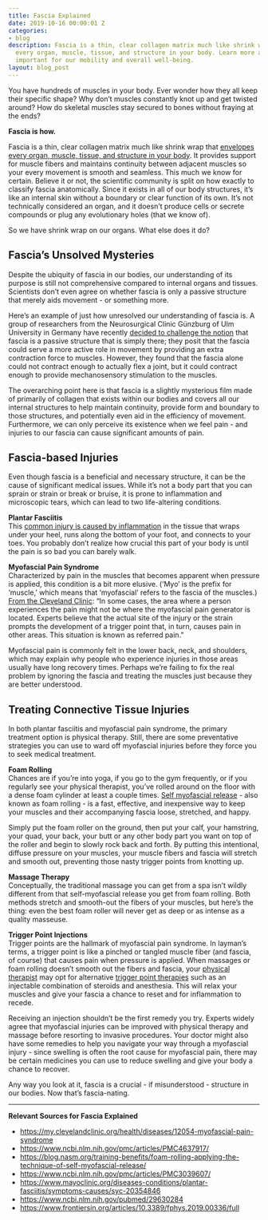 ```yaml
---
title: Fascia Explained
date: 2019-10-16 00:00:01 Z
categories:
- blog
description: Fascia is a thin, clear collagen matrix much like shrink wrap that envelopes
  every organ, muscle, tissue, and structure in your body. Learn more about why it's
  important for our mobility and overall well-being.
layout: blog_post
---
```


You have hundreds of muscles in your body. Ever wonder how they all keep their specific shape? Why don’t muscles constantly knot up and get twisted around? How do skeletal muscles stay secured to bones without fraying at the ends?

**Fascia is how.**

Fascia is a thin, clear collagen matrix much like shrink wrap that [envelopes every organ, muscle, tissue, and structure in your body](https://www.ncbi.nlm.nih.gov/pubmed/29630284). It provides support for muscle fibers and maintains continuity between adjacent muscles so your every movement is smooth and seamless. This much we know for certain. Believe it or not, the scientific community is split on how exactly to classify fascia anatomically. Since it exists in all of our body structures, it’s like an internal skin without a boundary or clear function of its own. It’s not technically considered an organ, and it doesn’t produce cells or secrete compounds or plug any evolutionary holes (that we know of).

So we have shrink wrap on our organs. What else does it do?

## Fascia’s Unsolved Mysteries

Despite the ubiquity of fascia in our bodies, our understanding of its purpose is still not comprehensive compared to internal organs and tissues. Scientists don’t even agree on whether fascia is only a passive structure that merely aids movement - or something more.

Here’s an example of just how unresolved our understanding of fascia is. A group of researchers from the Neurosurgical Clinic Günzburg of Ulm University in Germany have recently [decided to challenge the notion](https://www.frontiersin.org/articles/10.3389/fphys.2019.00336/full) that fascia is a passive structure that is simply there; they posit that the fascia could serve a more active role in movement by providing an extra contraction force to muscles. However, they found that the fascia alone could not contract enough to actually flex a joint, but it could contract enough to provide mechanosensory stimulation to the muscles.

The overarching point here is that fascia is a slightly mysterious film made of primarily of collagen that exists within our bodies and covers all our internal structures to help maintain continuity, provide form and boundary to those structures, and potentially even aid in the efficiency of movement. Furthermore, we can only perceive its existence when we feel pain - and injuries to our fascia can cause significant amounts of pain.

## Fascia-based Injuries

Even though fascia is a beneficial and necessary structure, it can be the cause of significant medical issues. While it’s not a body part that you can sprain or strain or break or bruise, it is prone to inflammation and microscopic tears, which can lead to two life-altering conditions.

**Plantar Fasciitis**  
This [common injury is caused by inflammation](https://www.mayoclinic.org/diseases-conditions/plantar-fasciitis/symptoms-causes/syc-20354846) in the tissue that wraps under your heel, runs along the bottom of your foot, and connects to your toes. You probably don’t realize how crucial this part of your body is until the pain is so bad you can barely walk.

**Myofascial Pain Syndrome**  
Characterized by pain in the muscles that becomes apparent when pressure is applied, this condition is a bit more elusive. (‘Myo’ is the prefix for ‘muscle,’ which means that ‘myofascial’ refers to the fascia of the muscles.) [From the Cleveland Clinic](https://my.clevelandclinic.org/health/diseases/12054-myofascial-pain-syndrome): “In some cases, the area where a person experiences the pain might not be where the myofascial pain generator is located. Experts believe that the actual site of the injury or the strain prompts the development of a trigger point that, in turn, causes pain in other areas. This situation is known as referred pain.”

Myofascial pain is commonly felt in the lower back, neck, and shoulders, which may explain why people who experience injuries in those areas usually have long recovery times. Perhaps we’re failing to fix the real problem by ignoring the fascia and treating the muscles just because they are better understood.

## Treating Connective Tissue Injuries

In both plantar fasciitis and myofascial pain syndrome, the primary treatment option is physical therapy. Still, there are some preventative strategies you can use to ward off myofascial injuries before they force you to seek medical treatment.

**Foam Rolling**  
Chances are if you’re into yoga, if you go to the gym frequently, or if you regularly see your physical therapist, you’ve rolled around on the floor with a dense foam cylinder at least a couple times. [Self myofascial release](https://blog.nasm.org/training-benefits/foam-rolling-applying-the-technique-of-self-myofascial-release/) - also known as foam rolling - is a fast, effective, and inexpensive way to keep your muscles and their accompanying fascia loose, stretched, and happy.

Simply put the foam roller on the ground, then put your calf, your hamstring, your quad, your back, your butt or any other body part you want on top of the roller and begin to slowly rock back and forth. By putting this intentional, diffuse pressure on your muscles, your muscle fibers and fascia will stretch and smooth out, preventing those nasty trigger points from knotting up.

**Massage Therapy**  
Conceptually, the traditional massage you can get from a spa isn’t wildly different from that self-myofascial release you get from foam rolling. Both methods stretch and smooth-out the fibers of your muscles, but here’s the thing: even the best foam roller will never get as deep or as intense as a quality masseuse.

**Trigger Point Injections**  
Trigger points are the hallmark of myofascial pain syndrome. In layman’s terms, a trigger point is like a pinched or tangled muscle fiber (and fascia, of course) that causes pain when pressure is applied. When massages or foam rolling doesn’t smooth out the fibers and fascia, your [physical therapist](/) may opt for alternative [trigger point therapies](https://bodywisept.com/trigger-point-therapy/) such as an injectable combination of steroids and anesthesia. This will relax your muscles and give your fascia a chance to reset and for inflammation to recede.

Receiving an injection shouldn’t be the first remedy you try. Experts widely agree that myofascial injuries can be improved with physical therapy and massage before resorting to invasive procedures. Your doctor might also have some remedies to help you navigate your way through a myofascial injury - since swelling is often the root cause for myofascial pain, there may be certain medicines you can use to reduce swelling and give your body a chance to recover.

Any way you look at it, fascia is a crucial - if misunderstood - structure in our bodies. Now that’s fascia-nating.

---

**Relevant Sources for Fascia Explained**

- https://my.clevelandclinic.org/health/diseases/12054-myofascial-pain-syndrome
- https://www.ncbi.nlm.nih.gov/pmc/articles/PMC4637917/
- https://blog.nasm.org/training-benefits/foam-rolling-applying-the-technique-of-self-myofascial-release/
- https://www.ncbi.nlm.nih.gov/pmc/articles/PMC3039607/
- https://www.mayoclinic.org/diseases-conditions/plantar-fasciitis/symptoms-causes/syc-20354846
- https://www.ncbi.nlm.nih.gov/pubmed/29630284
- https://www.frontiersin.org/articles/10.3389/fphys.2019.00336/full
